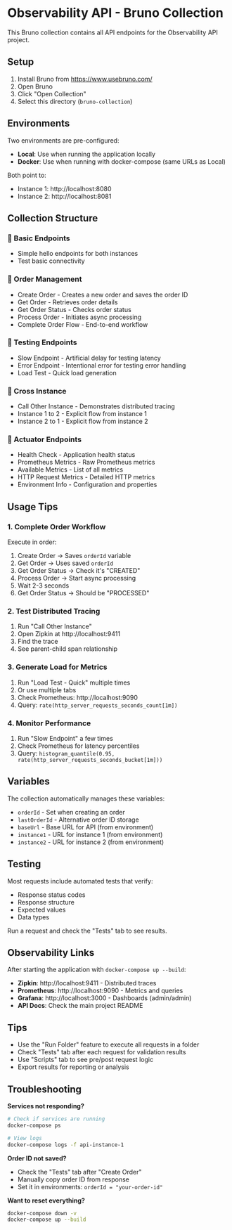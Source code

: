 # Observability API - Bruno Collection

This Bruno collection contains all API endpoints for the Observability API project.

## Setup

1. Install Bruno from https://www.usebruno.com/
2. Open Bruno
3. Click "Open Collection"
4. Select this directory (`bruno-collection`)

## Environments

Two environments are pre-configured:

- **Local**: Use when running the application locally
- **Docker**: Use when running with docker-compose (same URLs as Local)

Both point to:
- Instance 1: http://localhost:8080
- Instance 2: http://localhost:8081

## Collection Structure

### 📁 Basic Endpoints
- Simple hello endpoints for both instances
- Test basic connectivity

### 📁 Order Management
- Create Order - Creates a new order and saves the order ID
- Get Order - Retrieves order details
- Get Order Status - Checks order status
- Process Order - Initiates async processing
- Complete Order Flow - End-to-end workflow

### 📁 Testing Endpoints
- Slow Endpoint - Artificial delay for testing latency
- Error Endpoint - Intentional error for testing error handling
- Load Test - Quick load generation

### 📁 Cross Instance
- Call Other Instance - Demonstrates distributed tracing
- Instance 1 to 2 - Explicit flow from instance 1
- Instance 2 to 1 - Explicit flow from instance 2

### 📁 Actuator Endpoints
- Health Check - Application health status
- Prometheus Metrics - Raw Prometheus metrics
- Available Metrics - List of all metrics
- HTTP Request Metrics - Detailed HTTP metrics
- Environment Info - Configuration and properties

## Usage Tips

### 1. Complete Order Workflow

Execute in order:
1. Create Order → Saves `orderId` variable
2. Get Order → Uses saved `orderId`
3. Get Order Status → Check it's "CREATED"
4. Process Order → Start async processing
5. Wait 2-3 seconds
6. Get Order Status → Should be "PROCESSED"

### 2. Test Distributed Tracing

1. Run "Call Other Instance"
2. Open Zipkin at http://localhost:9411
3. Find the trace
4. See parent-child span relationship

### 3. Generate Load for Metrics

1. Run "Load Test - Quick" multiple times
2. Or use multiple tabs
3. Check Prometheus: http://localhost:9090
4. Query: `rate(http_server_requests_seconds_count[1m])`

### 4. Monitor Performance

1. Run "Slow Endpoint" a few times
2. Check Prometheus for latency percentiles
3. Query: `histogram_quantile(0.95, rate(http_server_requests_seconds_bucket[1m]))`

## Variables

The collection automatically manages these variables:

- `orderId` - Set when creating an order
- `lastOrderId` - Alternative order ID storage
- `baseUrl` - Base URL for API (from environment)
- `instance1` - URL for instance 1 (from environment)
- `instance2` - URL for instance 2 (from environment)

## Testing

Most requests include automated tests that verify:
- Response status codes
- Response structure
- Expected values
- Data types

Run a request and check the "Tests" tab to see results.

## Observability Links

After starting the application with `docker-compose up --build`:

- **Zipkin**: http://localhost:9411 - Distributed traces
- **Prometheus**: http://localhost:9090 - Metrics and queries
- **Grafana**: http://localhost:3000 - Dashboards (admin/admin)
- **API Docs**: Check the main project README

## Tips

- Use the "Run Folder" feature to execute all requests in a folder
- Check "Tests" tab after each request for validation results
- Use "Scripts" tab to see pre/post request logic
- Export results for reporting or analysis

## Troubleshooting

**Services not responding?**
```bash
# Check if services are running
docker-compose ps

# View logs
docker-compose logs -f api-instance-1
```

**Order ID not saved?**
- Check the "Tests" tab after "Create Order"
- Manually copy order ID from response
- Set it in environments: `orderId = "your-order-id"`

**Want to reset everything?**
```bash
docker-compose down -v
docker-compose up --build
```

